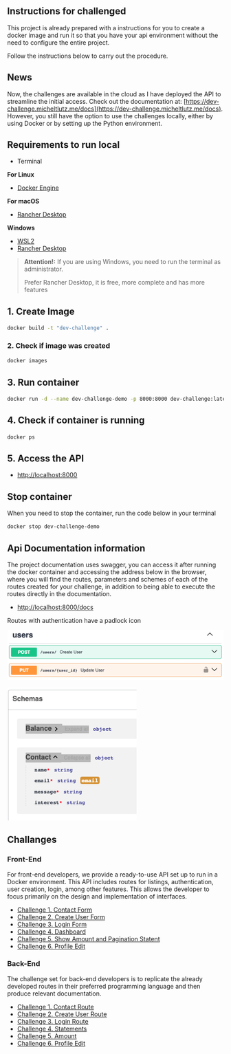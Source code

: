 ## Instructions for challenged

This project is already prepared with a instructions for you to create a docker image and run it so that you have your api environment without the need to configure the entire project.

Follow the instructions below to carry out the procedure.

## News 

Now, the challenges are available in the cloud as I have deployed the API to streamline the initial access. Check out the documentation at: [https://dev-challenge.micheltlutz.me/docs](https://dev-challenge.micheltlutz.me/docs). However, you still have the option to use the challenges locally, either by using Docker or by setting up the Python environment.


## Requirements to run local

- Terminal

**For Linux**
- [Docker Engine](https://docs.docker.com/engine/install/ubuntu/)

**For macOS**
- [Rancher Desktop](https://docs.rancherdesktop.io/getting-started/installation#macos)

**Windows**
- [WSL2](https://learn.microsoft.com/en-us/windows/wsl/install)
- [Rancher Desktop](https://docs.rancherdesktop.io/getting-started/installation#windows)

> **Attention!:** If you are using Windows, you need to run the terminal as administrator.
>
> Prefer Rancher Desktop, it is free, more complete and has more features

## 1. Create Image

```bash
docker build -t "dev-challenge" .
```

### 2. Check if image was created

```bash
docker images
```
## 3. Run container

```bash
docker run -d --name dev-challenge-demo -p 8000:8000 dev-challenge:latest
```

## 4. Check if container is running

```bash
docker ps
```

## 5. Access the API

- [http://localhost:8000](http://localhost:8000)

## Stop container

When you need to stop the container, run the code below in your terminal

```bash
docker stop dev-challenge-demo
```

## Api Documentation information

The project documentation uses swagger, you can access it after running the docker container and accessing the address below in the browser, where you will find the routes, parameters and schemes of each of the routes created for your challenge, in addition to being able to execute the routes directly in the documentation.

- [http://localhost:8000/docs](http://localhost:8000/docs)

Routes with authentication have a padlock icon

![Routes with authentication](images/swagger_example_auth.png "Routes with authentication have a padlock icon")

![Schema Example](images/schema_example_contact.png "Simple example of a schema")

## Challanges

### Front-End

For front-end developers, we provide a ready-to-use API set up to run in a Docker environment. This API includes routes for listings, authentication, user creation, login, among other features. This allows the developer to focus primarily on the design and implementation of interfaces.

- [Challenge 1. Contact Form](challenge_frontend1.md)
- [Challenge 2. Create User Form](challenge_frontend2.md)
- [Challenge 3. Login Form](challenge_frontend3.md)
- [Challenge 4. Dashboard](challenge_frontend4.md)
- [Challenge 5. Show Amount and Pagination Statent](challenge_frontend5.md)
- [Challenge 6. Profile Edit](challenge_frontend6.md)
 
### Back-End

The challenge set for back-end developers is to replicate the already developed routes in their preferred programming language and then produce relevant documentation.

- [Challenge 1. Contact Route](challenge_backend1.md)
- [Challenge 2. Create User Route](challenge_backend2.md)
- [Challenge 3. Login Route](challenge_backend3.md)
- [Challenge 4. Statements](challenge_backend4.md)
- [Challenge 5. Amount](challenge_backend5.md)
- [Challenge 6. Profile Edit](challenge_backend6.md)
